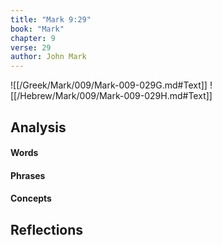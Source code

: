 ```yaml
---
title: "Mark 9:29"
book: "Mark"
chapter: 9
verse: 29
author: John Mark
---
```

![[/Greek/Mark/009/Mark-009-029G.md#Text]]
![[/Hebrew/Mark/009/Mark-009-029H.md#Text]]

## Analysis

#### Words

#### Phrases

#### Concepts

## Reflections
